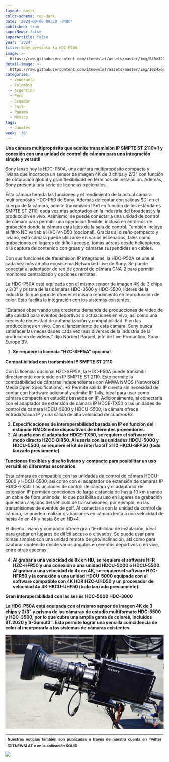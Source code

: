 ```yaml
---
layout: posts
color-schema: red-dark
date: '2024-09-06 09:30 -0400'
published: true
superNews: false
superArticle: false
year: '2024'
title: Sony presenta la HDC-P50A
image: >-
  https://raw.githubusercontent.com/itnewslat/assets/master/img/540x320/Camara-Sony-p.jpg
detail-image: >-
  https://raw.githubusercontent.com/itnewslat/assets/master/img/1024x680/Camara-Sony-g.jpg
categories:
  - Venezuela
  - Colombia
  - Argentina
  - Perú
  - Ecuador
  - Chile
  - Panama
  - Mexico
tags:
  - Canales
week: '36'
---
```

**Una cámara multipropósito que admite transmisión IP SMPTE ST 2110※1 y conexión con una unidad de control de cámara para una integración simple y versátil**

Sony lanzó hoy la HDC-P50A, una cámara multipropósito compacta y liviana que incorpora un sensor de imagen 4K de 3 chips y 2/3" con función de obturación global y gran flexibilidad en términos de instalación. Además, Sony presenta una serie de licencias opcionales.

Esta cámara hereda las funciones y el rendimiento de la actual cámara multipropósito HDC-P50 de Sony. Además de contar con salidas SDI en el cuerpo de la cámara, admite transmisión IP※1 en función de los estándares SMPTE ST 2110, cada vez más adoptados en la industria del broadcast y la producción en vivo. Asimismo, se puede conectar a una unidad de control de cámara para permitir una operación flexible, incluso en entornos de grabación donde la cámara está lejos de la sala de control. También incluye el filtro ND variable HKC-VND50 (opcional). Gracias al diseño compacto y liviano, esta cámara puede utilizarse en varios escenarios, tales como grabaciones en lugares de difícil acceso, tomas aéreas desde helicópteros o la captura de contenido con grúas y cámaras suspendidas en cables.

Con sus funciones de transmisión IP integradas, la HDC-P50A se une al cada vez más amplio ecosistema Networked Live de Sony. Se puede conectar al adaptador de red de control de cámara CNA-2 para permitir monitoreo centralizado y opciones remotas.

La HDC-P50A está equipada con el mismo sensor de imagen 4K de 3 chips y 2/3" y prisma de las cámaras HDC-3500 y HDC-5500, líderes de la industria, lo que permite ofrecer el mismo rendimiento en reproducción de color. Esto facilita la integración con los sistemas existentes.

“Estamos observando una creciente demanda de producciones de video de alta calidad para eventos deportivos o actuaciones en vivo, así como una creciente necesidad de automatización y compatibilidad IP en las producciones en vivo. Con el lanzamiento de esta cámara, Sony busca satisfacer las necesidades cada vez más diversas de la industria de la producción de videos," dijo Norbert Paquet, jefe de Live Production, Sony Europe BV.

1. **Se requiere la licencia "HZC-SFP5A" opcional**.

  **Compatibilidad con transmisión IP SMPTE ST 2110**

  Con la licencia opcional HZC-SFP5A, la HDC-P50A puede transmitir directamente contenido en IP SMPTE ST 2110. Esto permite la compatibilidad de cámaras independientes con AMWA NMOS (Networked Media Open Specifications). ※2 Permite salida IP directa sin necesidad de contar con hardware adicional y admite IP Tally, ideal para usar como cámara compacta en estudios basados en IP. Adicionalmente, al conectarla con el adaptador de extensión de cámara IP HDCE-TX50 o las unidades de control de cámara HDCU-5000 y HDCU-5500, la cámara ofrece entrada/salida IP y una salida de alta velocidad de cuadros※3.

2. **Especificaciones de interoperabilidad basada en IP en función del estándar NMOS entre dispositivos de diferentes proveedores**.
3. **Al usarla con el adaptador HDCE-TX50, se requiere el software de modo directo HZCE-DIR50. Al usarla con las unidades HDCU-5000 y HDCU-5500, se requiere el kit de interfaz ST 2110 HKCU-SFP50 (todo lanzado previamente).**

**Funciones flexibles y diseño liviano y compacto para posibilitar un uso versátil en diferentes escenarios**

Esta cámara es compatible con las unidades de control de cámara HDCU-5000 y HDCU-5500, así como con el adaptador de extensión de cámaras IP HDCE-TX50. Las unidades de control de cámara y el adaptador de extensión IP permiten conexiones de larga distancia de hasta 10 km usando un cable de fibra unimodal, lo que posibilita su uso en lugares de grabación que están alejados del vehículo de transmisiones, por ejemplo, en las transmisiones de eventos de golf. Al conectarla con la unidad de control de cámara, se pueden realizar grabaciones en cámara lenta a una velocidad de hasta 4x en 4K y hasta 8x en HD※4.

El diseño liviano y compacto ofrece gran flexibilidad de instalación, ideal para grabar en lugares de difícil acceso o elevados. Se puede usar para tomas simples con una unidad remota de giro/inclinación, así como para capturar contenido desde varios ángulos en eventos deportivos o en vivo, entre otras escenas.

4. **Al grabar a una velocidad de 8x en HD, se requiere el software HFR HZC-HFR50 y una conexión a una unidad HDCU-5000 o HDCU-5500. Al grabar a una velocidad de 4x en 4K, se requiere el software HZC-HFR50 y la conexión a una unidad HDCU-5000 equipada con el software compatible con 4K HDR HZC-UHD50 y un procesador de velocidad 4x 4K HKCU-UHF50 (todo lanzado previamente).**

  **Gran interoperabilidad con las series HDC-5000 HDC-3000**

  **La HDC-P50A está equipada con el mismo sensor de imagen 4K de 3 chips y 2/3" y prisma de las cámaras de estudio multiformato HDC-5500 y HDC-3500, por lo que cubre una amplia gama de colores, incluidos BT.2020 y S-Gamut3".  Esto permite lograr una sencilla coincidencia de color al incorporarla a los sistemas de cámaras existentes.**

![](https://raw.githubusercontent.com/itnewslat/assets/master/img/540x320/Camara-Sony-p.jpg)

<table style="height: 42px;" width="569">
<tbody>
<tr>
<td style="text-align: justify;"><sub><strong>Nuestras noticias también son publicadas a través de nuestra cuenta en Twitter <a href="https://twitter.com/itnewslat?lang=es">@ITNEWSLAT</a> y en la aplicación <a href="https://squidapp.co/en/">SQUID</a></strong></sub></td>
</tr>
</tbody>
</table>

<img src="https://tracker.metricool.com/c3po.jpg?hash=56f88a41e39ab42c063cc51676587a04"/>